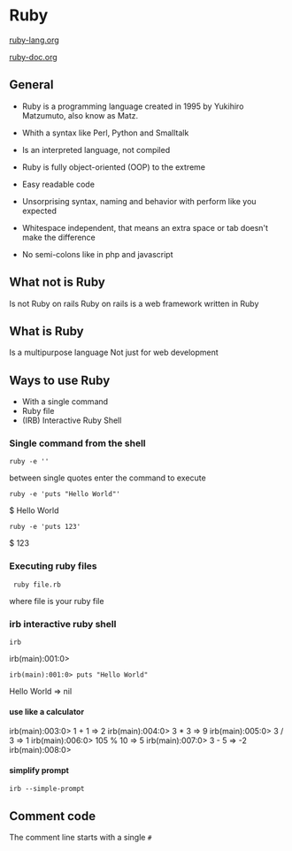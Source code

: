 # Ruby

[ruby-lang.org](https://ruby-lang.org)

[ruby-doc.org](https://ruby-doc.org)

## General

- Ruby is a programming language created in 1995 by Yukihiro Matzumuto, also know as Matz.
- Whith a syntax like Perl, Python and Smalltalk
- Is an interpreted language, not compiled

- Ruby is fully object-oriented (OOP) to the extreme
- Easy readable code
- Unsorprising syntax, naming and behavior with perform like you expected
- Whitespace independent, that means an extra space or tab doesn't make the difference
- No semi-colons like in php and javascript

## What not is Ruby

Is not Ruby on rails
Ruby on rails is a web framework written in Ruby

## What is Ruby

Is a multipurpose language
Not just for web development

## Ways to use Ruby

- With a single command
- Ruby file
- (IRB) Interactive Ruby Shell

### Single command from the shell

```ruby -e ''```

between single quotes enter the command to execute


```ruby -e 'puts "Hello World"'```

$ Hello World

```ruby -e 'puts 123'```

$ 123

### Executing ruby files

``` ruby file.rb```

where file is your ruby file

### irb interactive ruby shell

```irb```

irb(main):001:0>

```irb(main):001:0> puts "Hello World"```

Hello World
=> nil

#### use like a calculator

irb(main):003:0> 1 + 1
=> 2
irb(main):004:0> 3 * 3
=> 9
irb(main):005:0> 3 / 3
=> 1
irb(main):006:0> 105 % 10
=> 5
irb(main):007:0> 3 - 5
=> -2
irb(main):008:0>

#### simplify prompt

```irb --simple-prompt```

>>

## Comment code

The comment line starts with a single `#`
